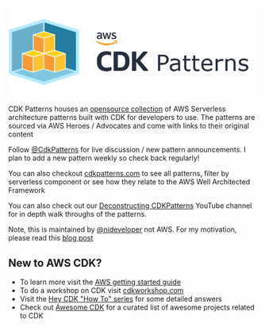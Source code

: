 ![logo](https://github.com/cdk-patterns/serverless/blob/master/img/cdkpatterns_logo.png?raw=true)

CDK Patterns houses an [opensource collection](https://github.com/cdk-patterns/serverless) of AWS Serverless architecture patterns built with CDK for developers to use. 
The patterns are sourced via AWS Heroes / Advocates and come with links to their original content

Follow [@CdkPatterns](https://twitter.com/cdkpatterns) for live discussion / new pattern announcements. I plan to add a new pattern weekly so check back regularly!

You can also checkout [cdkpatterns.com](https://www.cdkpatterns.com) to see all patterns, filter by serverless component or see how they relate to the AWS Well Architected Framework

You can also check out our [Deconstructing CDKPatterns](https://www.youtube.com/channel/UCuR3jnWEnxx1G2axUMVaogg) YouTube channel for in depth walk throughs of the patterns.

Note, this is maintained by [@nideveloper](https://twitter.com/nideveloper) not AWS. For my motivation, please read this [blog post](https://www.mattcoulter.com/blog/post/2)

## New to AWS CDK?

* To learn more visit the [AWS getting started guide](https://docs.aws.amazon.com/cdk/latest/guide/getting_started.html)
* To do a workshop on CDK visit [cdkworkshop.com](https://cdkworkshop.com)
* Visit the [Hey CDK &quot;How To&quot; series](https://garbe.io/blog/2019/09/11/hey-cdk-how-to-migrate/) for some detailed answers
* Check out [Awesome CDK](https://github.com/eladb/awesome-cdk) for a curated list of awesome projects related to CDK

<!--
**cdk-patterns/cdk-patterns** is a ✨ _special_ ✨ repository because its `README.md` (this file) appears on your GitHub profile.

Here are some ideas to get you started:

- 🔭 I’m currently working on ...
- 🌱 I’m currently learning ...
- 👯 I’m looking to collaborate on ...
- 🤔 I’m looking for help with ...
- 💬 Ask me about ...
- 📫 How to reach me: ...
- 😄 Pronouns: ...
- ⚡ Fun fact: ...
-->
